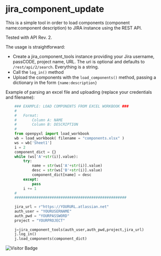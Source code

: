 # jira_component_update
This is a simple tool in order to load components (component name:component description) to JIRA instance using the REST API. 

Tested with API Rev. 2.

The usage is straightforward: 

* Create a jira_component_tools instance providing your Jira username, passCODE, project name, URL. The uri is optional and defaults to ```/rest/api/2/search```. Everything is a string.
* Call the ```log_in()``` method
* Upload the components with the ```load_components()``` method, passing a dictionary in the form ```{name:description}```

Example of parsing an excel file and uploading (replace your credentials and filename):

```python
    ### EXAMPLE: LOAD COMPONENTS FROM EXCEL WORKBOOK ###
    #
    #   Format: 
    #       Column A: NAME
    #       Column B: DESCRIPTION
    #    
    from openpyxl import load_workbook
    wb = load_workbook( filename = "components.xlsx" )
    ws = wb['Sheet1']
    i = 2
    component_dict = {}        
    while (ws['A'+str(i)].value):        
        try:
            name = str(ws['A'+str(i)].value)
            desc = str(ws['B'+str(i)].value)              
            component_dict[name] = desc
        except:
            pass
        i += 1
    #
    ###################################################
    
    jira_url = r"https://YOURURL.atlassian.net"    
    auth_user = "YOURUSERNAME"
    auth_pwd = "YOURPASSWORD"
    project = "YOURPROJECT"
    
    j=jira_component_tools(auth_user,auth_pwd,project,jira_url)
    j.log_in()
    j.load_components(component_dict)
```
![Visitor Badge](https://visitor-badge.laobi.icu/badge?page_id=sterrando.sterrando)
